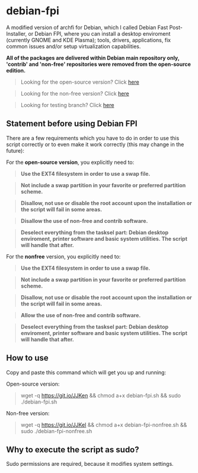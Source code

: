 # debian-fpi

A modified version of archfi for Debian, which I called Debian Fast Post-Installer, or Debian FPI, where you can install a desktop enviroment (currently GNOME and KDE Plasma); tools, drivers, applications, fix common issues and/or setup virtualization capabilities.

**All of the packages are delivered within Debian main repository only, 'contrib' and 'non-free' repositories were removed from the open-source edition.**

> Looking for the open-source version? Click <a href="https://github.com/gfelipe099/debian-fpi">here</a></p>

> Looking for the non-free version? Click <a href="https://github.com/gfelipe099/debian-fpi/tree/nonfree">here</a></p>

> Looking for testing branch? Click <a href="https://github.com/gfelipe099/debian-fpi/tree/testing">here</a>

## Statement before using Debian FPI
There are a few requirements which you have to do in order to use this script correctly or to even make it work correctly (this may change in the future):

For the **open-source version**, you explicitly need to:
> **Use the EXT4 filesystem in order to use a swap file.**

> **Not include a swap partition in your favorite or preferred partition scheme.**

> **Disallow, not use or disable the root account upon the installation or the script will fail in some areas.**

> **Disallow the use of non-free and contrib software.**

> **Deselect everything from the tasksel part: Debian desktop enviroment, printer software and basic system utilities. The script will handle that after.**

For the **nonfree** version, you explicitly need to:
> **Use the EXT4 filesystem in order to use a swap file.**

> **Not include a swap partition in your favorite or preferred partition scheme.**

> **Disallow, not use or disable the root account upon the installation or the script will fail in some areas.**

> **Allow the use of non-free and contrib software.**

> **Deselect everything from the tasksel part: Debian desktop enviroment, printer software and basic system utilities. The script will handle that after.**

## How to use
Copy and paste this command which will get you up and running:

Open-source version:
> wget -q https://git.io/JJKen && chmod a+x debian-fpi.sh && sudo ./debian-fpi.sh

Non-free version:
> wget -q https://git.io/JJKel && chmod a+x debian-fpi-nonfree.sh && sudo ./debian-fpi-nonfree.sh

## Why to execute the script as sudo?
Sudo permissions are required, because it modifies system settings.
